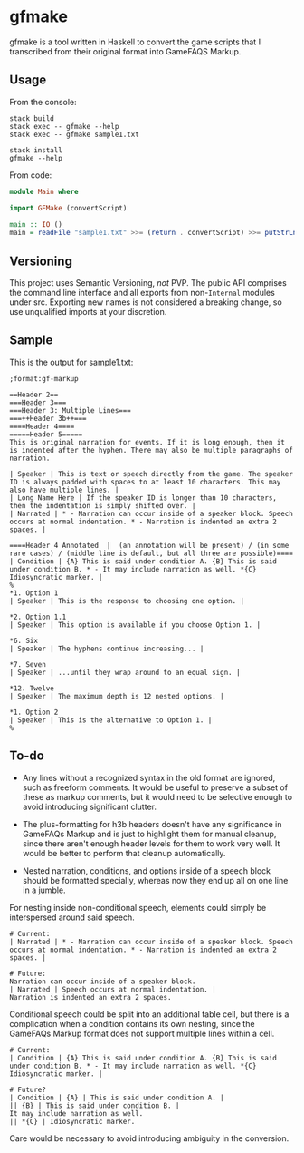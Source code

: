 # gfmake

gfmake is a tool written in Haskell to convert the game scripts that I
transcribed from their original format into GameFAQS Markup.

## Usage

From the console:

```
stack build
stack exec -- gfmake --help
stack exec -- gfmake sample1.txt

stack install
gfmake --help
```

From code:

```haskell
module Main where

import GFMake (convertScript)

main :: IO ()
main = readFile "sample1.txt" >>= (return . convertScript) >>= putStrLn
```

## Versioning

This project uses Semantic Versioning, *not* PVP. The public API comprises the
command line interface and all exports from non-`Internal` modules under src.
Exporting new names is not considered a breaking change, so use unqualified
imports at your discretion.

## Sample

This is the output for sample1.txt:

```
;format:gf-markup

==Header 2==
===Header 3===
===Header 3: Multiple Lines===
===++Header 3b++===
====Header 4====
=====Header 5=====
This is original narration for events. If it is long enough, then it is indented after the hyphen. There may also be multiple paragraphs of narration.

| Speaker | This is text or speech directly from the game. The speaker ID is always padded with spaces to at least 10 characters. This may also have multiple lines. |
| Long Name Here | If the speaker ID is longer than 10 characters, then the indentation is simply shifted over. |
| Narrated | * - Narration can occur inside of a speaker block. Speech occurs at normal indentation. * - Narration is indented an extra 2 spaces. |

====Header 4 Annotated  |  (an annotation will be present) / (in some rare cases) / (middle line is default, but all three are possible)====
| Condition | {A} This is said under condition A. {B} This is said under condition B. * - It may include narration as well. *{C} Idiosyncratic marker. |
%
*1. Option 1
| Speaker | This is the response to choosing one option. |

*2. Option 1.1
| Speaker | This option is available if you choose Option 1. |

*6. Six
| Speaker | The hyphens continue increasing... |

*7. Seven
| Speaker | ...until they wrap around to an equal sign. |

*12. Twelve
| Speaker | The maximum depth is 12 nested options. |

*1. Option 2
| Speaker | This is the alternative to Option 1. |
%
```

## To-do

* Any lines without a recognized syntax in the old format are ignored,
  such as freeform comments. It would be useful to preserve a subset of
  these as markup comments, but it would need to be selective enough to
  avoid introducing significant clutter.

* The plus-formatting for h3b headers doesn't have any significance in GameFAQs
  Markup and is just to highlight them for manual cleanup, since there aren't
  enough header levels for them to work very well. It would be better to
  perform that cleanup automatically.

* Nested narration, conditions, and options inside of a speech block should
  be formatted specially, whereas now they end up all on one line in a jumble.

For nesting inside non-conditional speech, elements could simply be
interspersed around said speech.

```
# Current:
| Narrated | * - Narration can occur inside of a speaker block. Speech occurs at normal indentation. * - Narration is indented an extra 2 spaces. |

# Future:
Narration can occur inside of a speaker block.
| Narrated | Speech occurs at normal indentation. |
Narration is indented an extra 2 spaces.
```

Conditional speech could be split into an additional table cell, but there is
a complication when a condition contains its own nesting, since the GameFAQs
Markup format does not support multiple lines within a cell.

```
# Current:
| Condition | {A} This is said under condition A. {B} This is said under condition B. * - It may include narration as well. *{C} Idiosyncratic marker. |

# Future?
| Condition | {A} | This is said under condition A. |
|| {B} | This is said under condition B. |
It may include narration as well.
|| *{C} | Idiosyncratic marker.
```

Care would be necessary to avoid introducing ambiguity in the conversion.
